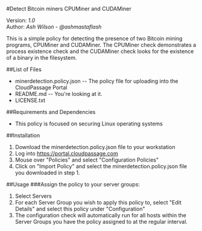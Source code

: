 #Detect Bitcoin miners CPUMiner and CUDAMiner

Version: *1.0*
<br />
Author: *Ash Wilson* - *@ashmastaflash*

This is a simple policy for detecting the presence of two Bitcoin mining programs, CPUMiner and CUDAMiner.  The CPUMiner check demonstrates a process existence check and the CUDAMiner check looks for the existence of a binary in the filesystem. 


##List of Files
<!-- list below here all libraries, scripts, other files provided with this tool. 
Use asterisk-space at the beginning of a line to make a bullet item.  -->
* minerdetection.policy.json -- The policy file for uploading into the CloudPassage Portal
* README.md -- You're looking at it.
* LICENSE.txt




##Requirements and Dependencies
* This policy is focused on securing Linux operating systems

##Installation 
1. Download the minerdetection.policy.json file to your workstation
1. Log into https://portal.cloudpassage.com
1. Mouse over "Policies" and select "Configuration Policies"
1. Click on "Import Policy" and select the minerdetection.policy.json file you downloaded in step 1.

##Usage
###Assign the policy to your server groups:
1. Select Servers
1. For each Server Group you wish to apply this policy to, select "Edit Details" and select this policy under "Configuration"
1. The configuration check will automatically run for all hosts within the Server Groups you have the policy assigned to at the regular interval.

